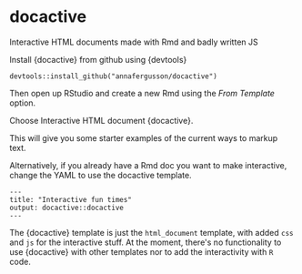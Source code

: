 # docactive

Interactive HTML documents made with Rmd and badly written JS

Install {docactive} from github using {devtools}

```{r}
devtools::install_github("annafergusson/docactive")
```

Then open up RStudio and create a new Rmd using the *From Template* option.

Choose Interactive HTML document {docactive}.

This will give you some starter examples of the current ways to markup text. 

Alternatively, if you already have a Rmd doc you want to make interactive, change the YAML to use the docactive template.

```
---
title: "Interactive fun times"
output: docactive::docactive
---
```

The {docactive} template is just the `html_document` template, with added `css` and `js` for the interactive stuff. At the moment, there's no functionality to use {docactive} with other templates nor to add the interactivity with `R` code.
